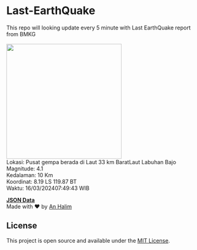 # Last-EarthQuake
This repo will looking update every 5 minute with Last EarthQuake report from BMKG
<br>
<br>
<img src="https://static.bmkg.go.id/20240316074943.mmi.jpg" width="300"/>
<br>
Lokasi: Pusat gempa berada di Laut 33 km BaratLaut Labuhan Bajo <br>
Magnitude: 4.1 <br>
Kedalaman: 10 Km <br>
Koordinat: 8.19 LS 119.87 BT <br>
Waktu: 16/03/202407:49:43 WIB <br>

<a href="./data/data.json">**JSON Data**</a>
<br>
Made with ❤️ by <a href="https://github.com/an-halim">An Halim</a>
## License

This project is open source and available under the [MIT License](LICENSE).
